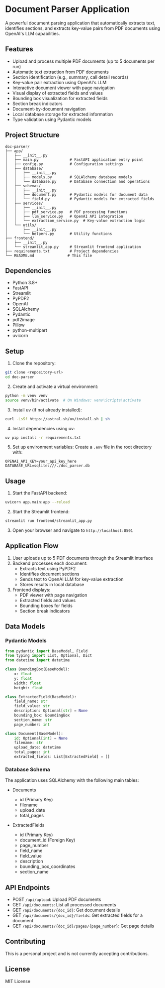 # Document Parser Application

A powerful document parsing application that automatically extracts text, identifies sections, and extracts key-value pairs from PDF documents using OpenAI's LLM capabilities.

## Features

- Upload and process multiple PDF documents (up to 5 documents per run)
- Automatic text extraction from PDF documents
- Section identification (e.g., summary, call detail records)
- Key-value pair extraction using OpenAI's LLM
- Interactive document viewer with page navigation
- Visual display of extracted fields and values
- Bounding box visualization for extracted fields
- Section break indicators
- Document-by-document navigation
- Local database storage for extracted information
- Type validation using Pydantic models

## Project Structure

```
doc-parser/
├── app/
│   ├── __init__.py
│   ├── main.py              # FastAPI application entry point
│   ├── config.py            # Configuration settings
│   ├── database/
│   │   ├── __init__.py
│   │   ├── models.py        # SQLAlchemy database models
│   │   └── database.py      # Database connection and operations
│   ├── schemas/
│   │   ├── __init__.py
│   │   ├── document.py      # Pydantic models for document data
│   │   └── field.py         # Pydantic models for extracted fields
│   ├── services/
│   │   ├── __init__.py
│   │   ├── pdf_service.py   # PDF processing functions
│   │   ├── llm_service.py   # OpenAI API integration
│   │   └── extraction_service.py  # Key-value extraction logic
│   └── utils/
│       ├── __init__.py
│       └── helpers.py       # Utility functions
├── frontend/
│   ├── __init__.py
│   └── streamlit_app.py     # Streamlit frontend application
├── requirements.txt         # Project dependencies
└── README.md               # This file
```

## Dependencies

- Python 3.8+
- FastAPI
- Streamlit
- PyPDF2
- OpenAI
- SQLAlchemy
- Pydantic
- pdf2image
- Pillow
- python-multipart
- uvicorn

## Setup

1. Clone the repository:
```bash
git clone <repository-url>
cd doc-parser
```

2. Create and activate a virtual environment:
```bash
python -m venv venv
source venv/bin/activate  # On Windows: venv\Scripts\activate
```

3. Install uv (if not already installed):
```bash
curl -LsSf https://astral.sh/uv/install.sh | sh
```

4. Install dependencies using uv:
```bash
uv pip install -r requirements.txt
```

5. Set up environment variables:
Create a `.env` file in the root directory with:
```
OPENAI_API_KEY=your_api_key_here
DATABASE_URL=sqlite:///./doc_parser.db
```

## Usage

1. Start the FastAPI backend:
```bash
uvicorn app.main:app --reload
```

2. Start the Streamlit frontend:
```bash
streamlit run frontend/streamlit_app.py
```

3. Open your browser and navigate to `http://localhost:8501`

## Application Flow

1. User uploads up to 5 PDF documents through the Streamlit interface
2. Backend processes each document:
   - Extracts text using PyPDF2
   - Identifies document sections
   - Sends text to OpenAI LLM for key-value extraction
   - Stores results in local database
3. Frontend displays:
   - PDF viewer with page navigation
   - Extracted fields and values
   - Bounding boxes for fields
   - Section break indicators

## Data Models

### Pydantic Models

```python
from pydantic import BaseModel, Field
from typing import List, Optional, Dict
from datetime import datetime

class BoundingBox(BaseModel):
    x: float
    y: float
    width: float
    height: float

class ExtractedField(BaseModel):
    field_name: str
    field_value: str
    description: Optional[str] = None
    bounding_box: BoundingBox
    section_name: str
    page_number: int

class Document(BaseModel):
    id: Optional[int] = None
    filename: str
    upload_date: datetime
    total_pages: int
    extracted_fields: List[ExtractedField] = []
```

### Database Schema

The application uses SQLAlchemy with the following main tables:

- Documents
  - id (Primary Key)
  - filename
  - upload_date
  - total_pages

- ExtractedFields
  - id (Primary Key)
  - document_id (Foreign Key)
  - page_number
  - field_name
  - field_value
  - description
  - bounding_box_coordinates
  - section_name

## API Endpoints

- POST `/api/upload`: Upload PDF documents
- GET `/api/documents`: List all processed documents
- GET `/api/documents/{doc_id}`: Get document details
- GET `/api/documents/{doc_id}/fields`: Get extracted fields for a document
- GET `/api/documents/{doc_id}/pages/{page_number}`: Get page details

## Contributing

This is a personal project and is not currently accepting contributions.

## License

MIT License
